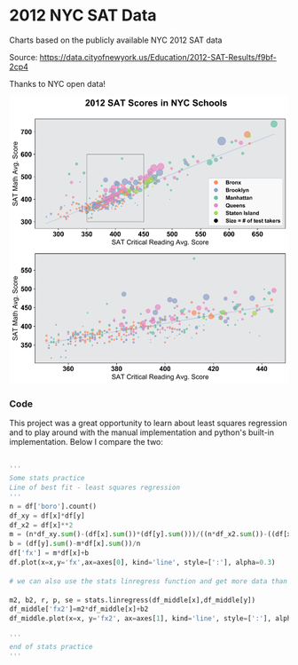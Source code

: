 # 2012 NYC SAT Data
Charts based on the publicly available NYC 2012 SAT data

Source: https://data.cityofnewyork.us/Education/2012-SAT-Results/f9bf-2cp4

Thanks to NYC open data!

![Chart](https://github.com/Ecalzo/2012_NYC_SAT_Data/blob/master/SAT_NYC.png)

### Code
This project was a great opportunity to learn about least squares regression and to play around with the manual implementation
and python's built-in implementation. Below I compare the two:

```python

'''
Some stats practice
Line of best fit - least squares regression
'''
n = df['boro'].count()
df_xy = df[x]*df[y]
df_x2 = df[x]**2
m = (n*df_xy.sum()-(df[x].sum())*(df[y].sum()))/((n*df_x2.sum())-((df[x].sum())**2))
b = (df[y].sum()-m*df[x].sum())/n
df['fx'] = m*df[x]+b
df.plot(x=x,y='fx',ax=axes[0], kind='line', style=[':'], alpha=0.3)

# we can also use the stats linregress function and get more data than we need!

m2, b2, r, p, se = stats.linregress(df_middle[x],df_middle[y])
df_middle['fx2']=m2*df_middle[x]+b2
df_middle.plot(x=x, y='fx2', ax=axes[1], kind='line', style=[':'], alpha=0.3, legend=False)

'''
end of stats practice
'''

```
